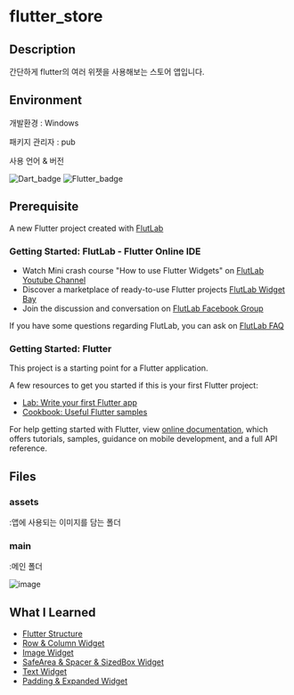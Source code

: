 # flutter_store

## Description
간단하게 flutter의 여러 위젯을 사용해보는 스토어 앱입니다.

## Environment
  개발환경 : Windows
  
  패키지 관리자 : pub
  
  사용 언어 & 버전
  
  ![Dart_badge](https://img.shields.io/badge/Dart-2.13-blue?logo=Dart)
  ![Flutter_badge](https://img.shields.io/badge/Flutter-2.2.3-blue?logo=Flutter)


## Prerequisite
A new Flutter project created with [FlutLab](https://flutlab.io)

### Getting Started: FlutLab - Flutter Online IDE

- Watch Mini crash course "How to use Flutter Widgets" on [FlutLab Youtube Channel](https://www.youtube.com/channel/UC7ZOPQm4JFlvBc9WeynLX_g)
- Discover a marketplace of ready-to-use Flutter projects [FlutLab Widget Bay](https://widgetbay.flutlab.io/)
- Join the discussion and conversation on [FlutLab Facebook Group](https://www.facebook.com/groups/flutlab/)

If you have some questions regarding FlutLab, you can ask on [FlutLab FAQ](https://faq.flutlab.io/)

### Getting Started: Flutter

This project is a starting point for a Flutter application.

A few resources to get you started if this is your first Flutter project:

- [Lab: Write your first Flutter app](https://flutter.dev/docs/get-started/codelab)
- [Cookbook: Useful Flutter samples](https://flutter.dev/docs/cookbook)

For help getting started with Flutter, view
[online documentation](https://flutter.dev/docs), which offers tutorials,
samples, guidance on mobile development, and a full API reference.




## Files

### assets
:앱에 사용되는 이미지를 담는 폴더

### main
:메인 폴더

![image](https://user-images.githubusercontent.com/54922625/131215054-0c17b46f-be35-40b8-a44f-bad74688b2f9.png)



## What I Learned
- <a href='https://velog.io/@hello_hidi/HIDI-Flutter-Challenge'>Flutter Structure</a>
- <a href='https://velog.io/@hello_hidi/HIDI-Flutter-Challenge-2-Row-Column-Widget'>Row & Column Widget</a>
- <a href='https://velog.io/@hello_hidi/HIDI-Flutter-Challenge-3-Image-Widget'>Image Widget</a>
- <a href='https://velog.io/@hello_hidi/HIDI-Flutter-Challenge-4-SafeArea-Spacer-SizedBox-Widget'>SafeArea & Spacer & SizedBox Widget</a>
- <a href='https://velog.io/@hello_hidi/HIDI-Flutter-Challenge-5-Padding-Expanded-Widget'>Text Widget</a>
- <a href='https://velog.io/@hello_hidi/HIDI-Flutter-Challenge-6-Text-Widet'>Padding & Expanded Widget</a>
